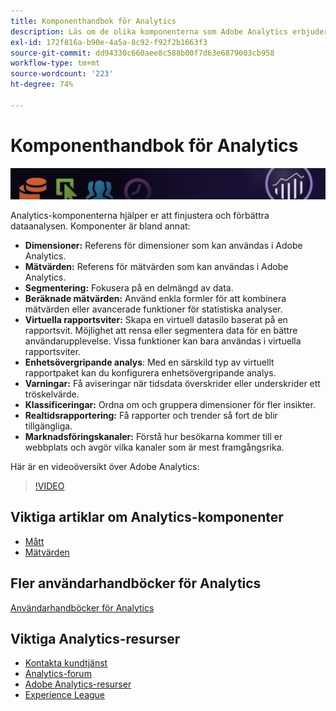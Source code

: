 ```yaml
---
title: Komponenthandbok för Analytics
description: Läs om de olika komponenterna som Adobe Analytics erbjuder.
exl-id: 172f816a-b90e-4a5a-8c92-f92f2b1663f3
source-git-commit: dd94330c660aee8c588b00f7d63e6879003cb958
workflow-type: tm+mt
source-wordcount: '223'
ht-degree: 74%

---
```


# Komponenthandbok för Analytics

![Banderoll](../../assets/doc_banner_components.png)

Analytics-komponenterna hjälper er att finjustera och förbättra dataanalysen. Komponenter är bland annat:

* **Dimensioner:** Referens för dimensioner som kan användas i Adobe Analytics.
* **Mätvärden:** Referens för mätvärden som kan användas i Adobe Analytics.
* **Segmentering:** Fokusera på en delmängd av data.
* **Beräknade mätvärden:** Använd enkla formler för att kombinera mätvärden eller avancerade funktioner för statistiska analyser.
* **Virtuella rapportsviter:** Skapa en virtuell datasilo baserat på en rapportsvit. Möjlighet att rensa eller segmentera data för en bättre användarupplevelse. Vissa funktioner kan bara användas i virtuella rapportsviter.
* **Enhetsövergripande analys**: Med en särskild typ av virtuellt rapportpaket kan du konfigurera enhetsövergripande analys.
* **Varningar:** Få aviseringar när tidsdata överskrider eller underskrider ett tröskelvärde.
* **Klassificeringar:** Ordna om och gruppera dimensioner för fler insikter.
* **Realtidsrapportering:** Få rapporter och trender så fort de blir tillgängliga.
* **Marknadsföringskanaler:** Förstå hur besökarna kommer till er webbplats och avgör vilka kanaler som är mest framgångsrika.

Här är en videoöversikt över Adobe Analytics:

>[!VIDEO](https://video.tv.adobe.com/v/27429/?quality=12)

## Viktiga artiklar om Analytics-komponenter

* [Mått](dimensions/overview.md)
* [Mätvärden](metrics/overview.md)

## Fler användarhandböcker för Analytics

[Användarhandböcker för Analytics](https://experienceleague.adobe.com/docs/analytics.html)

## Viktiga Analytics-resurser

* [Kontakta kundtjänst](https://experienceleague.adobe.com/?support-solution=Analytics#support)
* [Analytics-forum](https://forums.adobe.com/community/experience-cloud/analytics-cloud/analytics)
* [Adobe Analytics-resurser](https://forums.adobe.com/message/10660755)
* [Experience League](https://landing.adobe.com/experience-league/)
